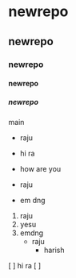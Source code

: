# newrepo
## newrepo
### newrepo
#### newrepo
##### newrepo
main
 - raju
 - hi ra
 - how are you

- raju
- em dng
 
1. raju
2. yesu 
3. emdng
   - raju
     - harish
     
[ ] hi ra
[ ]
